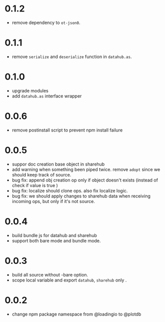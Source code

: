 # 0.1.2

 - remove dependency to `ot-json0`.


# 0.1.1

 - remove `serialize` and `deserialize` function in `datahub.as`.


# 0.1.0

 - upgrade modules
 - add `datahub.as` interface wrapper


# 0.0.6

 - remove postinstall script to prevent npm install failure


# 0.0.5

 - suppor doc creation base object in sharehub
 - add warning when something been piped twice. remove `adopt` since we should keep track of source.
 - bug fix: append obj creation op only if object doesn't exists (instead of check if value is true )
 - bug fix: localize should clone ops. also fix localize logic.
 - bug fix: we should apply changes to sharehub data when receiving incoming ops, but only if it's not source.


# 0.0.4

 - build bundle js for datahub and sharehub
 - support both bare mode and bundle mode.


# 0.0.3

 - build all source without -bare option.
 - scope local variable and export `datahub`, `sharehub` only .

# 0.0.2

 - change npm package namespace from @loadingio to @plotdb
